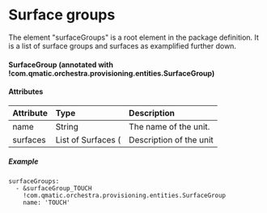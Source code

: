 # Surface groups

The element "surfaceGroups" is a root element in the package definition. It is a list of surface groups and surfaces as examplified further down.

#### SurfaceGroup \(annotated with !com.qmatic.orchestra.provisioning.entities.SurfaceGroup\)

#### Attributes

| Attribute | Type | Description |
| :--- | :--- | :--- |
| name | String | The name of the unit. |
| surfaces | List of Surfaces \( | Description of the unit |

##### Example

```
surfaceGroups:
  - &surfaceGroup_TOUCH
    !com.qmatic.orchestra.provisioning.entities.SurfaceGroup
    name: 'TOUCH'
```

### 



